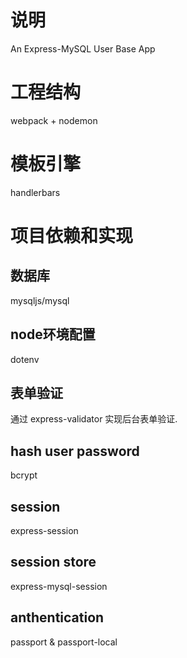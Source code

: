 # 说明
An Express-MySQL User Base App

# 工程结构
webpack + nodemon

# 模板引擎
handlerbars

# 项目依赖和实现
## 数据库
mysqljs/mysql
## node环境配置
dotenv 
## 表单验证
通过 express-validator 实现后台表单验证.  
## hash user password
bcrypt
## session
express-session
## session store
express-mysql-session
## anthentication
passport & passport-local






